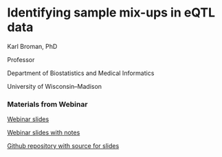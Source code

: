 # **Identifying sample mix-ups in eQTL data**

Karl Broman, PhD

Professor

Department of Biostatistics and Medical Informatics

University of Wisconsin&ndash;Madison



### Materials from Webinar

[Webinar slides](https://kbroman.org/Talk_OSGA2021/osga2021.pdf)

[Webinar slides with notes](https://kbroman.org/Talk_OSGA2021/osga2021_notes.pdf)

[Github repository with source for slides](https://github.com/kbroman/Talk_OSGA2021/)
